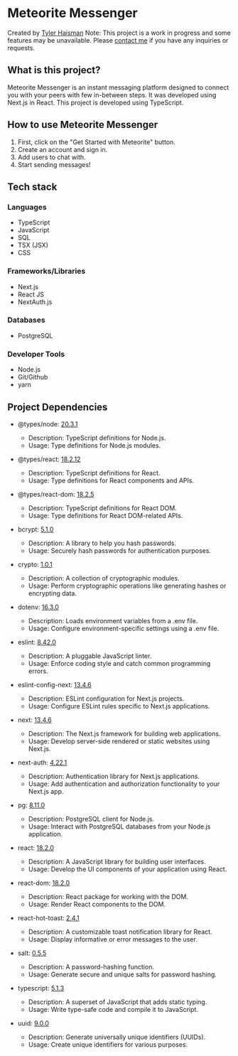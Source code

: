 # Meteorite Messenger
Created by [Tyler Haisman](https://tylerhaisman.com)
Note: This project is a work in progress and some features may be unavailable. Please [contact me](https://tylerhaisman.com) if you have any inquiries or requests.
## What is this project?
Meteorite Messenger is an instant messaging platform designed to connect you with your peers with few in-between steps. It was developed using Next.js in React. This project is developed using TypeScript.
## How to use Meteorite Messenger
1. First, click on the "Get Started with Meteorite" button.
2. Create an account and sign in.
3. Add users to chat with.
4. Start sending messages!
## Tech stack
### Languages
* TypeScript
* JavaScript
* SQL
* TSX (JSX)
* CSS
### Frameworks/Libraries
* Next.js
* React JS
* NextAuth.js
### Databases
* PostgreSQL
### Developer Tools
* Node.js
* Git/Github
* yarn
## Project Dependencies
- @types/node: [20.3.1](https://www.npmjs.com/package/@types/node)
  - Description: TypeScript definitions for Node.js.
  - Usage: Type definitions for Node.js modules.

- @types/react: [18.2.12](https://www.npmjs.com/package/@types/react)
  - Description: TypeScript definitions for React.
  - Usage: Type definitions for React components and APIs.

- @types/react-dom: [18.2.5](https://www.npmjs.com/package/@types/react-dom)
  - Description: TypeScript definitions for React DOM.
  - Usage: Type definitions for React DOM-related APIs.

- bcrypt: [5.1.0](https://www.npmjs.com/package/bcrypt)
  - Description: A library to help you hash passwords.
  - Usage: Securely hash passwords for authentication purposes.

- crypto: [1.0.1](https://www.npmjs.com/package/crypto)
  - Description: A collection of cryptographic modules.
  - Usage: Perform cryptographic operations like generating hashes or encrypting data.

- dotenv: [16.3.0](https://www.npmjs.com/package/dotenv)
  - Description: Loads environment variables from a .env file.
  - Usage: Configure environment-specific settings using a .env file.

- eslint: [8.42.0](https://www.npmjs.com/package/eslint)
  - Description: A pluggable JavaScript linter.
  - Usage: Enforce coding style and catch common programming errors.

- eslint-config-next: [13.4.6](https://www.npmjs.com/package/eslint-config-next)
  - Description: ESLint configuration for Next.js projects.
  - Usage: Configure ESLint rules specific to Next.js applications.

- next: [13.4.6](https://www.npmjs.com/package/next)
  - Description: The Next.js framework for building web applications.
  - Usage: Develop server-side rendered or static websites using Next.js.

- next-auth: [4.22.1](https://www.npmjs.com/package/next-auth)
  - Description: Authentication library for Next.js applications.
  - Usage: Add authentication and authorization functionality to your Next.js app.

- pg: [8.11.0](https://www.npmjs.com/package/pg)
  - Description: PostgreSQL client for Node.js.
  - Usage: Interact with PostgreSQL databases from your Node.js application.

- react: [18.2.0](https://www.npmjs.com/package/react)
  - Description: A JavaScript library for building user interfaces.
  - Usage: Develop the UI components of your application using React.

- react-dom: [18.2.0](https://www.npmjs.com/package/react-dom)
  - Description: React package for working with the DOM.
  - Usage: Render React components to the DOM.

- react-hot-toast: [2.4.1](https://www.npmjs.com/package/react-hot-toast)
  - Description: A customizable toast notification library for React.
  - Usage: Display informative or error messages to the user.

- salt: [0.5.5](https://www.npmjs.com/package/salt)
  - Description: A password-hashing function.
  - Usage: Generate secure and unique salts for password hashing.

- typescript: [5.1.3](https://www.npmjs.com/package/typescript)
  - Description: A superset of JavaScript that adds static typing.
  - Usage: Write type-safe code and compile it to JavaScript.

- uuid: [9.0.0](https://www.npmjs.com/package/uuid)
  - Description: Generate universally unique identifiers (UUIDs).
  - Usage: Create unique identifiers for various purposes.
